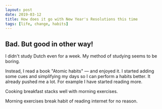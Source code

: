 ```yaml
---
layout: post
date: 2019-03-12
title: How does it go with New Year's Resolutions this time
tags: [life, change, habits]
---
```

## Bad. But good in other way!

I didn't study Dutch even for a week. My method of studying seems to be boring.

Instead, I read a book "Atomic habits" — and enjoyed it.
I started adding some cues and simplifying my days so I can perform a habits better.
It already pushed me a lot. For example I have started reading more.

Cooking breakfast stacks well with morning exercises.

Morning exercises break habit of reading internet for no reason.

